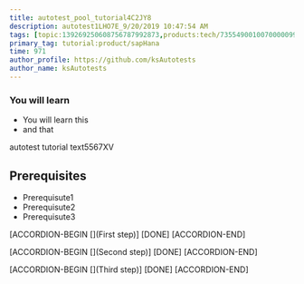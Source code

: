 ```yaml
---
title: autotest_pool_tutorial4C2JY8
description: autotest1LHO7E_9/20/2019 10:47:54 AM
tags: [topic:139269250608756787992873,products:tech/73554900100700000996,tutorial:experience/advanced]
primary_tag: tutorial:product/sapHana
time: 971
author_profile: https://github.com/ksAutotests
author_name: ksAutotests
---
```

### You will learn
- You will learn this
- and that

autotest tutorial text5567XV

## Prerequisites
- Prerequisute1
- Prerequisute2
- Prerequisute3

[ACCORDION-BEGIN [](First step)]
[DONE]
[ACCORDION-END]

[ACCORDION-BEGIN [](Second step)]
[DONE]
[ACCORDION-END]

[ACCORDION-BEGIN [](Third step)]
[DONE]
[ACCORDION-END]

